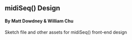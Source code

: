 ## midiSeq() Design

#### By Matt Dowdney & William Chu

Sketch file and other assets for midiSeq() front-end design
